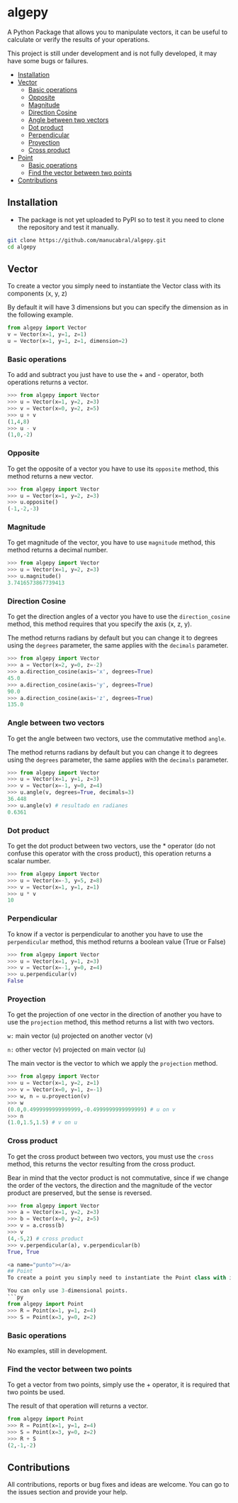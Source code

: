 # algepy
A Python Package that allows you to manipulate vectors, it can be useful to calculate or verify the results of your operations.

This project is still under development and is not fully developed, it may have some bugs or failures.

- [Installation](#instalacion)
- [Vector](#vector)
  - [Basic operations](#vector-operaciones-basicas)
  - [Opposite](#vector-opuesto)
  - [Magnitude](#vector-norma)
  - [Direction Cosine](#vector-directores)
  - [Angle between two vectors](#vector-angulos)
  - [Dot product](#vector-escalar)
  - [Perpendicular](#vector-perpendicular)
  - [Proyection](#vector-proyeccion)
  - [Cross product](#vector-producto-vectorial)
- [Point](#punto)
  - [Basic operations](#punto-operaciones-basicas)
  - [Find the vector between two points](#punto-vector)
- [Contributions](#contribucion)

<a name="instalacion"></a>
## Installation
- The package is not yet uploaded to PyPI so to test it you need to clone the repository and test it manually.
```bash
git clone https://github.com/manucabral/algepy.git
cd algepy
```

<a name="vector"></a>
## Vector
To create a vector you simply need to instantiate the Vector class with its components (x, y, z)

By default it will have 3 dimensions but you can specify the dimension as in the following example.
```py
from algepy import Vector
v = Vector(x=1, y=1, z=1)
u = Vector(x=1, y=1, z=1, dimension=2)
```

<a name="vector-operaciones-basicas"></a>
### Basic operations
To add and subtract you just have to use the + and - operator, both operations returns a vector.
```py
>>> from algepy import Vector
>>> u = Vector(x=1, y=2, z=3)
>>> v = Vector(x=0, y=2, z=5)
>>> u + v
(1,4,8)
>>> u - v
(1,0,-2)
```

<a name="vector-opuesto"></a>
### Opposite
To get the opposite of a vector you have to use its `opposite` method, this method returns a new vector.
```py
>>> from algepy import Vector
>>> u = Vector(x=1, y=2, z=3)
>>> u.opposite()
(-1,-2,-3)
```

<a name="vector-norma"></a>
### Magnitude
To get magnitude of the vector, you have to use `magnitude` method, this method returns a decimal number.
```py
>>> from algepy import Vector
>>> u = Vector(x=1, y=2, z=3)
>>> u.magnitude()
3.7416573867739413
```

<a name="vector-directores"></a>
### Direction Cosine
To get the direction angles of a vector you have to use the `direction_cosine` method, this method requires that you specify the axis (x, z, y).

The method returns radians by default but you can change it to degrees using the `degrees` parameter, the same applies with the `decimals` parameter.
```py
>>> from algepy import Vector
>>> a = Vector(x=2, y=0, z=-2)
>>> a.direction_cosine(axis='x', degrees=True)
45.0
>>> a.direction_cosine(axis='y', degrees=True)
90.0
>>> a.direction_cosine(axis='z', degrees=True)
135.0
```

<a name="vector-angulos"></a>
### Angle between two vectors
To get the angle between two vectors, use the commutative method `angle`.

The method returns radians by default but you can change it to degrees using the `degrees` parameter, the same applies with the `decimals` parameter.
```py
>>> from algepy import Vector
>>> u = Vector(x=1, y=1, z=3)
>>> v = Vector(x=-1, y=0, z=4)
>>> u.angle(v, degrees=True, decimals=3)
36.448
>>> u.angle(v) # resultado en radianes
0.6361
```

<a name="vector-escalar"></a>
### Dot product
To get the dot product between two vectors, use the * operator (do not confuse this operator with the cross product), this operation returns a scalar number.
```py
>>> from algepy import Vector
>>> u = Vector(x=-3, y=5, z=8)
>>> v = Vector(x=1, y=1, z=1)
>>> u * v
10
```

<a name="vector-perpendicular"></a>
### Perpendicular
To know if a vector is perpendicular to another you have to use the `perpendicular` method, this method returns a boolean value (True or False)
```py
>>> from algepy import Vector
>>> u = Vector(x=1, y=1, z=3)
>>> v = Vector(x=-1, y=0, z=4)
>>> u.perpendicular(v)
False
```
<a name="vector-proyeccion"></a>
### Proyection
To get the projection of one vector in the direction of another you have to use the `projection` method, this method returns a list with two vectors.

`w:` main vector (u) projected on another vector (v)

`n:` other vector (v) projected on main vector (u)

The main vector is the vector to which we apply the `projection` method.

```py
>>> from algepy import Vector
>>> u = Vector(x=1, y=2, z=1)
>>> v = Vector(x=0, y=1, z=-1)
>>> w, n = u.proyection(v)
>>> w
(0.0,0.4999999999999999,-0.4999999999999999) # u on v
>>> n
(1.0,1.5,1.5) # v on u
```

<a name="vector-producto-vectorial"></a>
### Cross product
To get the cross product between two vectors, you must use the `cross` method, this returns the vector resulting from the cross product.

Bear in mind that the vector product is not commutative, since if we change the order of the vectors, the direction and the magnitude of the vector product are preserved, but the sense is reversed.
```py
>>> from algepy import Vector
>>> a = Vector(x=1, y=2, z=3)
>>> b = Vector(x=0, y=2, z=5)
>>> v = a.cross(b)
>>> v
(4,-5,2) # cross product
>>> v.perpendicular(a), v.perpendicular(b)
True, True

<a name="punto"></a>
## Point
To create a point you simply need to instantiate the Point class with its (x,y,z) components.

You can only use 3-dimensional points.
```py
from algepy import Point
>>> R = Point(x=1, y=1, z=4)
>>> S = Point(x=3, y=0, z=2)
```
<a name="punto-operaciones-basicas"></a>
### Basic operations
No examples, still in development.

<a name="punto-vector"></a>
### Find the vector between two points
To get a vector from two points, simply use the + operator, it is required that two points be used.

The result of that operation will returns a vector.
```py
from algepy import Point
>>> R = Point(x=1, y=1, z=4)
>>> S = Point(x=3, y=0, z=2)
>>> R + S
(2,-1,-2)
```

<a name="contribucion"></a>
## Contributions
All contributions, reports or bug fixes and ideas are welcome. You can go to the issues section and provide your help.
